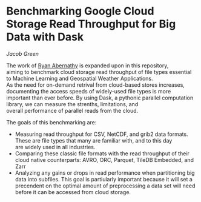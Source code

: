 # Benchmarking Google Cloud Storage Read Throughput for Big Data with Dask
*Jacob Green*  

The work of [Ryan Abernathy](https://github.com/earthcube2020/ec20_abernathey_etal) is expanded upon in this repository,  
aiming to benchmark cloud storage read throughput of file types essential to Machine Learning and Geospatial Weather Applications.  
As the need for on-demand retrival from cloud-based stores increases, documenting the access speeds of widely-used file types is more  
important than ever before. By using Dask, a pythonic parallel computation library, we can measure the strenths, limitations, and  
overall performance of parallel reads from the cloud.  

The goals of this benchmarking are:
- Measuring read throughput for CSV, NetCDF, and grib2 data formats. These are file types that many are familiar with, and to this day  
are widely used in all industries.
- Comparing these classic file formats with the read throughput of their cloud native counterparts: AVRO, ORC, Parquet, TileDB Embedded, and Zarr
- Analyzing any gains or drops in read performance when partitioning big data into subfiles. This goal is partiularly important because it will 
set a precendent on the optimal amount of preprocessing a data set will need before it can be accessed from cloud storage.  
